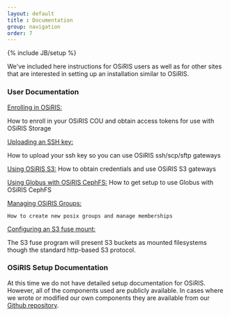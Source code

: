 ```yaml
---
layout: default
title : Documentation
group: navigation
order: 7
---
```

{% include JB/setup %}

We've included here instructions for OSiRIS users as well as for other sites that are interested in setting up an installation similar to OSiRIS.

<h3>User Documentation</h3>

<p>
<a href="enrollment.html">Enrolling in OSiRIS:</a> 

How to enroll in your OSiRIS COU and obtain access tokens for use with OSiRIS Storage
</p>

<p>
<a href="sshkey.html">Uploading an SSH key:</a>

How to upload your ssh key so you can use OSiRIS ssh/scp/sftp gateways
</p>

<p>
    <a href="s3.html">Using OSiRIS S3:</a>
    How to obtain credentials and use OSiRIS S3 gateways
</p>

<p>
    <a href="globus.html">Using Globus with OSiRIS CephFS:</a>
    How to get setup to use Globus with OSiRIS CephFS
</p>

<p>
    <a href="groups.html">Managing OSiRIS Groups:</a>

    How to create new posix groups and manage memberships
</p>

<p>
<a href="s3fuse.html">Configuring an S3 fuse mount:</a>

 The S3 fuse program will present S3 buckets as mounted filesystems though the standard http-based S3 protocol.
</p>

<h3>OSiRIS Setup Documentation</h3>

At this time we do not have detailed setup documentation for OSiRIS.  However, all of the components used are publicly available.  In cases where we wrote or modified our own components they are available from our <a href="https://github.com/MI-OSiRIS">Github repository</a>.
